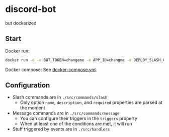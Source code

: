 # discord-bot

but dockerized

## Start

Docker run:

```sh
docker run -d -e BOT_TOKEN=changeme -e APP_ID=changme -e DEPLOY_SLASH_COMMANDS=true fourilent/discord-bot
```

Docker compose:
See [docker-compose.yml](/docker-compose.yml)

## Configuration

- Slash commands are in `./src/commands/slash`
  - Only option `name`, `description`, and `required` properties are parsed at the moment
- Message commands are in `./src/commands/message`
  - You can configure their triggers in the `triggers` property
  - When at least one of the conditions are met, it will run
- Stuff triggered by events are in `./src/handlers`
